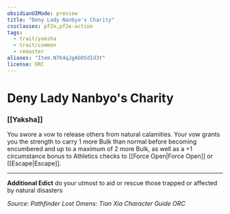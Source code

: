 ```yaml
---
obsidianUIMode: preview
title: "Deny Lady Nanbyo's Charity"
cssclasses: pf2e,pf2e-action
tags:
  - trait/yaksha
  - trait/common
  - remaster
aliases: "Item.N7K4qJgAb0SdId3t"
license: ORC
---
```

# Deny Lady Nanbyo's Charity

### [[Yaksha]]






You swore a vow to release others from natural calamities. Your vow grants you the strength to carry 1 more Bulk than normal before becoming encumbered and up to a maximum of 2 more Bulk, as well as a +1 circumstance bonus to Athletics checks to [[Force Open|Force Open]] or [[Escape|Escape]].

* * *

**Additional Edict** do your utmost to aid or rescue those trapped or affected by natural disasters

*Source: Pathfinder Lost Omens: Tian Xia Character Guide*
*ORC*
